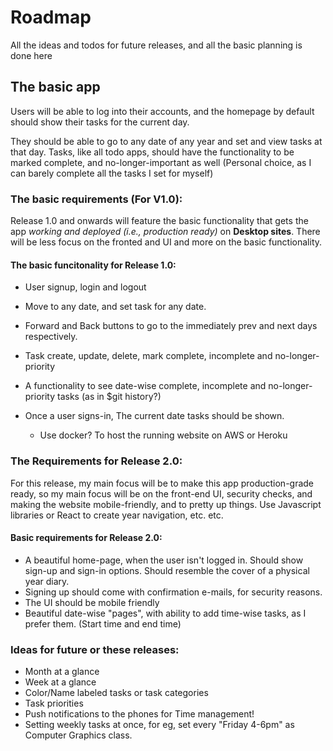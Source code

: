 # Roadmap
All the ideas and todos for future releases, and all the basic planning is done here

## The basic app

Users will be able to log into their accounts, and the homepage by default should show their tasks for the current day.

They should be able to go to any date of any year and set and view tasks at that day. Tasks, like all todo apps, should have the functionality to be marked complete, and no-longer-important as well (Personal choice, as I can barely complete all the tasks I set for myself)

### The basic requirements (For V1.0):
Release 1.0 and onwards will feature the basic functionality that gets the app _working and deployed (i.e., production ready)_ on **Desktop sites**. There will be less focus on the fronted and UI and more on the basic functionality.

#### The basic funcitonality for Release 1.0:
* User signup, login and logout
* Move to any date, and set task for any date.
* Forward and Back buttons to go to the immediately prev and next days respectively.
* Task create, update, delete, mark complete, incomplete and no-longer-priority
* A functionality to see date-wise complete, incomplete and no-longer-priority tasks (as in $git history?)
* Once a user signs-in, The current date tasks should be shown.

	* Use docker? To host the running website on AWS or Heroku

### The Requirements for Release 2.0: 
For this release, my main focus will be to make this app production-grade ready, so my main focus will be on the front-end UI, security checks, and making the website mobile-friendly, and to pretty up things. Use Javascript libraries or React to create year navigation, etc. etc.

#### Basic requirements for Release 2.0:
* A beautiful home-page, when the user isn't logged in. Should show sign-up and sign-in options. Should resemble the cover of a physical year diary.
* Signing up should come with confirmation e-mails, for security reasons.
* The UI should be mobile friendly
* Beautiful date-wise "pages", with ability to add time-wise tasks, as I prefer them. (Start time and end time)


### Ideas for future or these releases: 
* Month at a glance
* Week at a glance
* Color/Name labeled tasks or task categories
* Task priorities
* Push notifications to the phones for Time management!
* Setting weekly tasks at once, for eg, set every "Friday 4-6pm" as Computer Graphics class.
